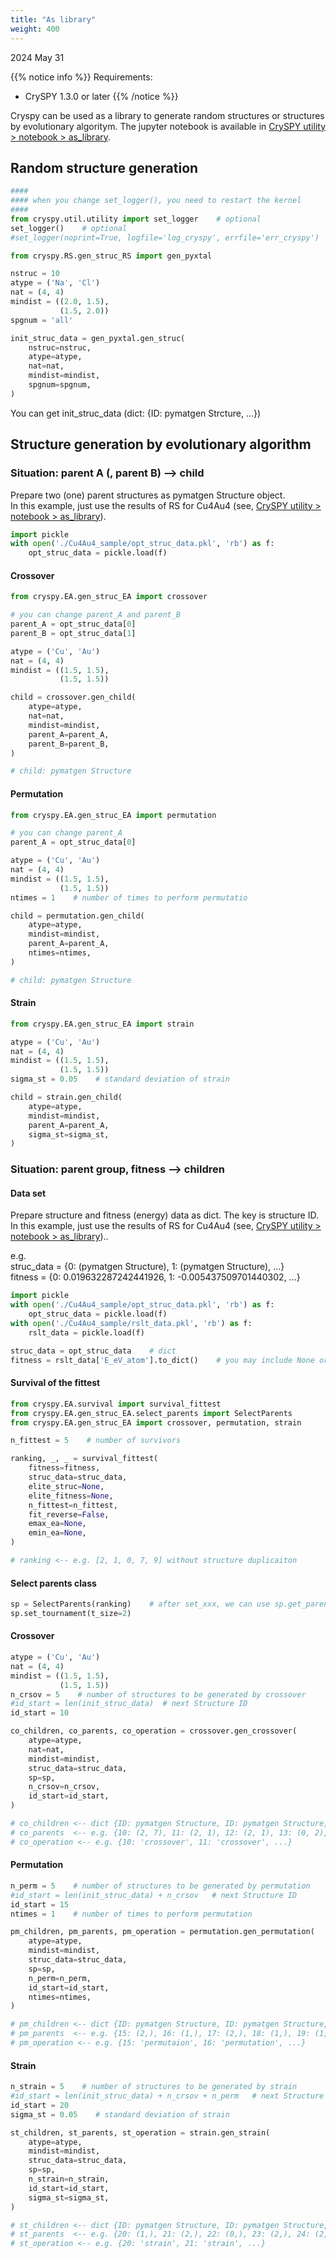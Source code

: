 ```yaml
---
title: "As library"
weight: 400
---
```


2024 May 31

{{% notice info %}}
Requirements:
- CrySPY 1.3.0 or later
{{% /notice %}}

Cryspy can be used as a library to generate random structures or structures by evolutionary algoritym.
The jupyter notebook is available in [CrySPY utility > notebook > as_library](https://github.com/Tomoki-YAMASHITA/CrySPY_utility/tree/master/notebook/as_library)<i class="fas fa-external-link-alt"></i>.


## Random structure generation

``` python
####
#### when you change set_logger(), you need to restart the kernel
####
from cryspy.util.utility import set_logger    # optional
set_logger()    # optional
#set_logger(noprint=True, logfile='log_cryspy', errfile='err_cryspy')    # write log and err messages to files

from cryspy.RS.gen_struc_RS import gen_pyxtal

nstruc = 10
atype = ('Na', 'Cl')
nat = (4, 4)
mindist = ((2.0, 1.5),
           (1.5, 2.0))
spgnum = 'all'

init_struc_data = gen_pyxtal.gen_struc(
    nstruc=nstruc,
    atype=atype,
    nat=nat,
    mindist=mindist,
    spgnum=spgnum,
)
```
You can get init_struc_data (dict: {ID: pymatgen Strcture, ...})


## Structure generation by evolutionary algorithm

### Situation: parent A (, parent B) --> child
Prepare two (one) parent structures as pymatgen Structure object.  
In this example, just use the results of RS for Cu4Au4 (see, [CrySPY utility > notebook > as_library](https://github.com/Tomoki-YAMASHITA/CrySPY_utility/tree/master/notebook/as_library)<i class="fas fa-external-link-alt"></i>).

``` python
import pickle
with open('./Cu4Au4_sample/opt_struc_data.pkl', 'rb') as f:
    opt_struc_data = pickle.load(f)
```

#### Crossover
``` python
from cryspy.EA.gen_struc_EA import crossover

# you can change parent_A and parent_B
parent_A = opt_struc_data[0]
parent_B = opt_struc_data[1]

atype = ('Cu', 'Au')
nat = (4, 4)
mindist = ((1.5, 1.5),
           (1.5, 1.5))

child = crossover.gen_child(
    atype=atype,
    nat=nat,
    mindist=mindist,
    parent_A=parent_A,
    parent_B=parent_B,
)

# child: pymatgen Structure
```

#### Permutation
``` python
from cryspy.EA.gen_struc_EA import permutation

# you can change parent_A
parent_A = opt_struc_data[0]

atype = ('Cu', 'Au')
nat = (4, 4)
mindist = ((1.5, 1.5),
           (1.5, 1.5))
ntimes = 1    # number of times to perform permutatio

child = permutation.gen_child(
    atype=atype,
    mindist=mindist,
    parent_A=parent_A,
    ntimes=ntimes,
)

# child: pymatgen Structure
```

#### Strain
``` python
from cryspy.EA.gen_struc_EA import strain

atype = ('Cu', 'Au')
nat = (4, 4)
mindist = ((1.5, 1.5),
           (1.5, 1.5))
sigma_st = 0.05    # standard deviation of strain

child = strain.gen_child(
    atype=atype,
    mindist=mindist,
    parent_A=parent_A,
    sigma_st=sigma_st,
)
```


### Situation: parent group, fitness --> children

#### Data set
Prepare structure and fitness (energy) data as dict. The key is structure ID. In this example, just use the results of RS for Cu4Au4 (see, [CrySPY utility > notebook > as_library](https://github.com/Tomoki-YAMASHITA/CrySPY_utility/tree/master/notebook/as_library)<i class="fas fa-external-link-alt"></i>)..

e.g.  
struc_data = {0: (pymatgen Structure), 1: (pymatgen Structure), ...}  
fitness = {0: 0.019632287242441926, 1: -0.005437509701440302, ...}

``` python
import pickle
with open('./Cu4Au4_sample/opt_struc_data.pkl', 'rb') as f:
    opt_struc_data = pickle.load(f)
with open('./Cu4Au4_sample/rslt_data.pkl', 'rb') as f:
    rslt_data = pickle.load(f)

struc_data = opt_struc_data    # dict
fitness = rslt_data['E_eV_atom'].to_dict()    # you may include None or np.nan for values
```

#### Survival of the fittest
``` python
from cryspy.EA.survival import survival_fittest
from cryspy.EA.gen_struc_EA.select_parents import SelectParents
from cryspy.EA.gen_struc_EA import crossover, permutation, strain

n_fittest = 5    # number of survivors

ranking, _, _ = survival_fittest(
    fitness=fitness,
    struc_data=struc_data,
    elite_struc=None,
    elite_fitness=None,
    n_fittest=n_fittest,
    fit_reverse=False,
    emax_ea=None,
    emin_ea=None,
)

# ranking <-- e.g. [2, 1, 0, 7, 9] without structure duplicaiton
```

#### Select parents class
``` python
sp = SelectParents(ranking)    # after set_xxx, we can use sp.get_parents(n_parent)
sp.set_tournament(t_size=2)
```

#### Crossover
``` python
atype = ('Cu', 'Au')
nat = (4, 4)
mindist = ((1.5, 1.5),
           (1.5, 1.5))
n_crsov = 5    # number of structures to be generated by crossover
#id_start = len(init_struc_data)  # next Structure ID
id_start = 10

co_children, co_parents, co_operation = crossover.gen_crossover(
    atype=atype,
    nat=nat,
    mindist=mindist,
    struc_data=struc_data,
    sp=sp,
    n_crsov=n_crsov,
    id_start=id_start,
)

# co_children <-- dict {ID: pymatgen Structure, ID: pymatgen Structure, ...}
# co_parents  <-- e.g. {10: (2, 7), 11: (2, 1), 12: (2, 1), 13: (0, 2), 14: (2, 1)}
# co_operation <-- e.g. {10: 'crossover', 11: 'crossover', ...}
```

#### Permutation
``` python
n_perm = 5    # number of structures to be generated by permutation
#id_start = len(init_struc_data) + n_crsov   # next Structure ID
id_start = 15
ntimes = 1    # number of times to perform permutation

pm_children, pm_parents, pm_operation = permutation.gen_permutation(
    atype=atype,
    mindist=mindist,
    struc_data=struc_data,
    sp=sp,
    n_perm=n_perm,
    id_start=id_start,
    ntimes=ntimes,
)

# pm_children <-- dict {ID: pymatgen Structure, ID: pymatgen Structure, ...}
# pm_parents  <-- e.g. {15: (2,), 16: (1,), 17: (2,), 18: (1,), 19: (1,)}
# pm_operation <-- e.g. {15: 'permutaion', 16: 'permutation', ...}
```

#### Strain
``` python
n_strain = 5    # number of structures to be generated by strain
#id_start = len(init_struc_data) + n_crsov + n_perm   # next Structure ID
id_start = 20
sigma_st = 0.05    # standard deviation of strain

st_children, st_parents, st_operation = strain.gen_strain(
    atype=atype,
    mindist=mindist,
    struc_data=struc_data,
    sp=sp,
    n_strain=n_strain,
    id_start=id_start,
    sigma_st=sigma_st,
)

# st_children <-- dict {ID: pymatgen Structure, ID: pymatgen Structure, ...}
# st_parents  <-- e.g. {20: (1,), 21: (2,), 22: (0,), 23: (2,), 24: (2,)}
# st_operation <-- e.g. {20: 'strain', 21: 'strain', ...}
```